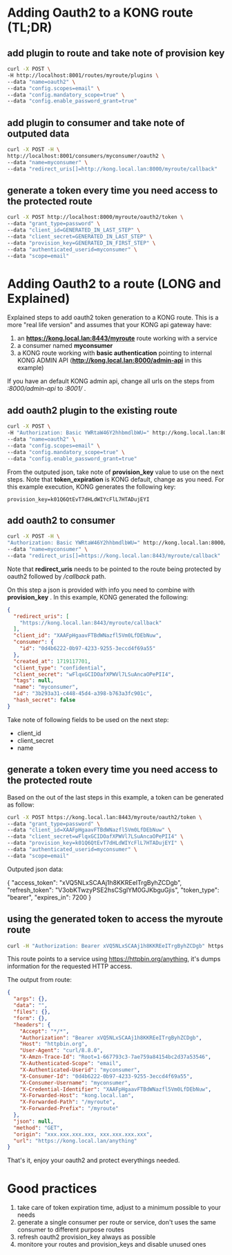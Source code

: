 # Adding Oauth2 to a KONG route (TL;DR)

## add plugin to route and take note of provision key

```bash
curl -X POST \
-H http://localhost:8001/routes/myroute/plugins \
--data "name=oauth2" \
--data "config.scopes=email" \
--data "config.mandatory_scope=true" \
--data "config.enable_password_grant=true"
```

## add plugin to consumer and take note of outputed data

```bash
curl -X POST -H \
http://localhost:8001/consumers/myconsumer/oauth2 \
--data "name=myconsumer" \
--data "redirect_uris[]=http://kong.local.lan:8000/myroute/callback"
```

## generate a token every time you need access to the protected route

```bash
curl -X POST http://localhost:8000/myroute/oauth2/token \
--data "grant_type=password" \
--data "client_id=GENERATED_IN_LAST_STEP" \
--data "client_secret=GENERATED_IN_LAST_STEP" \
--data "provision_key=GENERATED_IN_FIRST_STEP" \
--data "authenticated_userid=myconsumer" \
--data "scope=email"
```

# Adding Oauth2 to a route (LONG and Explained)

Explained steps to add oauth2 token generation to a KONG route. This is a more "real life version" and assumes that your KONG api gateway have:

1. an **https://kong.local.lan:8443/myroute** route working with a service
2. a consumer named **myconsumer**
3. a KONG route working with **basic authentication** pointing to internal KONG ADMIN API (**http://kong.local.lan:8000/admin-api** in this example)

If you have an default KONG admin api, change all urls on the steps from _:8000/admin-api_ to _:8001/_ .

## add oauth2 plugin to the existing route

```bash
curl -X POST \
-H "Authorization: Basic YWRtaW46Y2hhbmdlbWU=" http://kong.local.lan:8000/admin-api/routes/myroute/plugins \
--data "name=oauth2" \
--data "config.scopes=email" \
--data "config.mandatory_scope=true" \
--data "config.enable_password_grant=true"
```

From the outputed json, take note of **provision_key** value to use on the next steps. Note that **token_expiration** is KONG default, change as you need. For this example execution, KONG generates the following key:

```
provision_key=k01Q6QtEvT7dHLdWIYcFlL7HTADujEYI
```

## add oauth2 to consumer

```bash
curl -X POST -H \
"Authorization: Basic YWRtaW46Y2hhbmdlbWU=" http://kong.local.lan:8000/admin-api/consumers/myconsumer/oauth2 \
--data "name=myconsumer" \
--data "redirect_uris[]=https://kong.local.lan:8443/myroute/callback"
```

Note that **redirect_uris** needs to be pointed to the route being protected by oauth2 followed by _/callback_ path.

On this step a json is provided with info you need to combine with **provision_key** . In this example, KONG generated the following:

```json
{
  "redirect_uris": [
    "https://kong.local.lan:8443/myroute/callback"
  ],
  "client_id": "XAAFpHgaavFTBdWNazfl5Vm0LfDEbNuw",
  "consumer": {
    "id": "0d4b6222-0b97-4233-9255-3eccd4f69a55"
  },
  "created_at": 1719117701,
  "client_type": "confidential",
  "client_secret": "wFlqxGCIDOafXPWVl7LSuAncaOPePII4",
  "tags": null,
  "name": "myconsumer",
  "id": "3b293a31-c448-45d4-a398-b763a3fc901c",
  "hash_secret": false
}
```

Take note of following fields to be used on the next step:

- client_id
- client_secret
- name

## generate a token every time you need access to the protected route

Based on the out of the last steps in this example, a token can be generated as follow:

```bash
curl -X POST https://kong.local.lan:8443/myroute/oauth2/token \
--data "grant_type=password" \
--data "client_id=XAAFpHgaavFTBdWNazfl5Vm0LfDEbNuw" \
--data "client_secret=wFlqxGCIDOafXPWVl7LSuAncaOPePII4" \
--data "provision_key=k01Q6QtEvT7dHLdWIYcFlL7HTADujEYI" \
--data "authenticated_userid=myconsumer" \
--data "scope=email"
```

Outputed json data:

{
  "access_token": "xVQ5NLxSCAAj1h8KKREeITrgByhZCDgb",
  "refresh_token": "V3obKTwzyPSE2hsCSglYM0GJKbguGjis",
  "token_type": "bearer",
  "expires_in": 7200
}

## using the generated token to access the myroute route

```bash
curl -H "Authorization: Bearer xVQ5NLxSCAAj1h8KKREeITrgByhZCDgb" https://kong.local.lan:8443/myroute
```

This route points to a service using https://httpbin.org/anything, it's dumps information for the requested HTTP access.

The output from route:

```json
{
  "args": {}, 
  "data": "", 
  "files": {}, 
  "form": {}, 
  "headers": {
    "Accept": "*/*", 
    "Authorization": "Bearer xVQ5NLxSCAAj1h8KKREeITrgByhZCDgb", 
    "Host": "httpbin.org", 
    "User-Agent": "curl/8.8.0", 
    "X-Amzn-Trace-Id": "Root=1-667793c3-7ae759a84154bc2d37a53546", 
    "X-Authenticated-Scope": "email", 
    "X-Authenticated-Userid": "myconsumer", 
    "X-Consumer-Id": "0d4b6222-0b97-4233-9255-3eccd4f69a55", 
    "X-Consumer-Username": "myconsumer", 
    "X-Credential-Identifier": "XAAFpHgaavFTBdWNazfl5Vm0LfDEbNuw", 
    "X-Forwarded-Host": "kong.local.lan", 
    "X-Forwarded-Path": "/myroute", 
    "X-Forwarded-Prefix": "/myroute"
  }, 
  "json": null, 
  "method": "GET", 
  "origin": "xxx.xxx.xxx.xxx, xxx.xxx.xxx.xxx", 
  "url": "https://kong.local.lan/anything"
}
```

That's it, enjoy your oauth2 and protect everythings needed.

# Good practices

1. take care of token expiration time, adjust to a minimum possible to your needs
2. generate a single consumer per route or service, don't uses the same consumer to different purpose routes
3. refresh oauth2 provision_key always as possible
4. monitore your routes and provision_keys and disable unused ones
